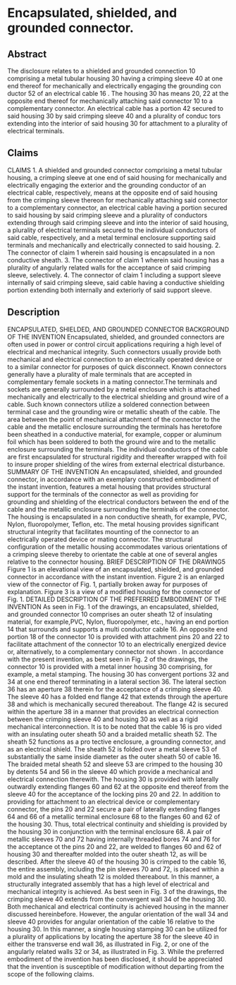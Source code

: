 # Encapsulated, shielded, and grounded connector.

## Abstract
The disclosure relates to a shielded and grounded connection 10 comprising a metal tubular housing 30 having a crimping sleeve 40 at one end thereof for mechanically and electrically engaging the grounding con ductor 52 of an electrical cable 16 . The housing 30 has means 20, 22 at the opposite end thereof for mechanically attaching said connector 10 to a complementary connector. An electrical cable has a portion 42 secured to said housing 30 by said crimping sleeve 40 and a plurality of conduc tors extending into the interior of said housing 30 for attachment to a plurality of electrical terminals.

## Claims
CLAIMS 1. A shielded and grounded connector comprising a metal tubular housing, a crimping sleeve at one end of said housing for mechanically and electrically engaging the exterior and the grounding conductor of an electrical cable, respectively, means at the opposite end of said housing from the crimping sleeve thereon for mechanically attaching said connector to a complementary connector, an electrical cable having a portion secured to said housing by said crimping sleeve and a plurality of conductors extending through said crimping sleeve and into the interior of said housing, a plurality of electrical terminals secured to the individual conductors of said cable, respectively, and a metal terminal enclosure supporting said terminals and mechanically and electrically connected to said housing. 2. The connector of claim 1 wherein said housing is encapsulated in a non conductive sheath. 3. The connector of claim 1 wherein said housing has a plurality of angularly related walls for the acceptance of said crimping sleeve, selectively. 4. The connector of claim 1 including a support sleeve internally of said crimping sleeve, said cable having a conductive shielding portion extending both internally and exteriorly of said support sleeve.

## Description
ENCAPSULATED, SHIELDED, AND GROUNDED CONNECTOR BACKGROUND OF THE INVENTION Encapsulated, shielded, and grounded connectors are often used in power or control circuit applications requiring a high level of electrical and mechanical integrity. Such connectors usually provide both mechanical and electrical connection to an electrically operated device or to a similar connector for purposes of quick disconnect. Known connectors generally have a plurality of male terminals that are accepted in complementary female sockets in a mating connector.The terminals and sockets are generally surrounded by a metal enclosure which is attached mechanically and electrically to the electrical shielding and ground wire of a cable. Such known connectors utilize a soldered connection between terminal case and the grounding wire or metallic sheath of the cable. The area between the point of mechanical attachment of the connector to the cable and the metallic enclosure surrounding the terminals has heretofore been sheathed in a conductive material, for example, copper or aluminum foil which has been soldered to both the ground wire and to the metallic enclosure surrounding the terminals. The individual conductors of the cable are first encapsulated for structural rigidity and thereafter wrapped with foil to insure proper shielding of the wires from external electrical disturbance. SUMMARY OF THE INVENTION An encapsulated, shielded, and grounded connector, in accordance with an exemplary constructed embodiment of the instant invention, features a metal housing that provides structural support for the terminals of the connector as well as providing for grounding and shielding of the electrical conductors between the end of the cable and the metallic enclosure surrounding the terminals of the connector. The housing is encapsulated in a non conductive sheath, for example, PVC, Nylon, fluoropolymer, Teflon, etc. The metal housing provides significant structural integrity that facilitates mounting of the connector to an electrically operated device or mating connector. The structural configuration of the metallic housing accommodates various orientations of a crimping sleeve thereby to orientate the cable at one of several angles relative to the connector housing. BRIEF DESCRIPTION OF THE DRAWING5 Figure 1 is an elevational view of an encapsulated, shielded, and grounded connector in accordance with the instant invention. Figure 2 is an enlarged view of the connector of Fig. 1, partially broken away for purposes of explanation. Figure 3 is a view of a modified housing for the connector of Fig. 1. DETAILED DESCRIPTION OF THE PREFERRED EMBODIMENT OF THE INVENTION As seen in Fig. 1 of the drawings, an encapsulated, shielded, and grounded connector 10 comprises an outer sheath 12 of insulating material, for example,PVC, Nylon, fluoropolymer, etc., having an end portion 14 that surrounds and supports a multi conductor cable 16. An opposite end portion 18 of the connector 10 is provided with attachment pins 20 and 22 to facilitate attachment of the connector 10 to an electrically energized device or, alternatively, to a complementary connector not shown . In accordance with the present invention, as best seen in Fig. 2 of the drawings, the connector 10 is provided with a metal inner housing 30 comprising, for example, a metal stamping. The housing 30 has convergent portions 32 and 34 at one end thereof terminating in a lateral section 36. The lateral section 36 has an aperture 38 therein for the acceptance of a crimping sleeve 40. The sleeve 40 has a folded end flange 42 that extends through the aperture 38 and which is mechanically secured thereabout. The flange 42 is secured within the aperture 38 in a manner that provides an electrical connection between the crimping sleeve 40 and housing 30 as well as a rigid mechanical interconnection. It is to be noted that the cable 16 is pro vided with an insulating outer sheath 50 and a braided metallic sheath 52. The sheath 52 functions as a pro tective enclosure, a grounding connector, and as an electrical shield. The sheath 52 is folded over a metal sleeve 53 of substantially the same inside diameter as the outer sheath 50 of cable 16. The braided metal sheath 52 and sleeve 53 are crimped to the housing 30 by detents 54 and 56 in the sleeve 40 which provide a mechanical and electrical connection therewith. The housing 30 is provided with laterally outwardly extending flanges 60 and 62 at the opposite end thereof from the sleeve 40 for the acceptance of the locking pins 20 and 22. In addition to providing for attachment to an electrical device or complementary connector, the pins 20 and 22 secure a pair of laterally extending flanges 64 and 66 of a metallic terminal enclosure 68 to the flanges 60 and 62 of the housing 30. Thus, total electrical continuity and shielding is provided by the housing 30 in conjunction with the terminal enclosure 68. A pair of metallic sleeves 70 and 72 having internally threaded bores 74 and 76 for the acceptance ot the pins 20 and 22, are welded to flanges 60 and 62 of housing 30 and thereafter molded into the outer sheath 12, as will be described. After the sleeve 40 of the housing 30 is crimped to the cable 16, the entire assembly, including the pin sleeves 70 and 72, is placed within a mold and the insulating sheath 12 is molded thereabout. In this manner, a structurally integrated assembly that has a high level of electrical and mechanical integrity is achieved. As best seen in Fig. 3 of the drawings, the crimping sleeve 40 extends from the convergent wall 34 of the housing 30. Both mechanical and electrical continuity is achieved housing in the manner discussed hereinbefore. However, the angular orientation of the wall 34 and sleeve 40 provides for angular orientation of the cable 16 relative to the housing 30. In this manner, a single housing stamping 30 can be utilized for a plurality of applications by locating the aperture 38 for the sleeve 40 in either the transverse end wall 36, as illustrated in Fig. 2, or one of the angularly related walls 32 or 34, as illustrated in Fig. 3. While the preferred embodiment of the invention has been disclosed, it should be appreciated that the invention is susceptible of modification without departing from the scope of the following claims.